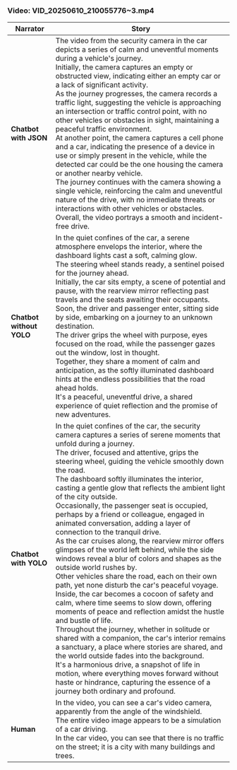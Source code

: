 ### Video: VID_20250610_210055776~3.mp4

| Narrator            | Story |
|---------------------|-------|
| **Chatbot with JSON** | The video from the security camera in the car depicts a series of calm and uneventful moments during a vehicle's journey.<br>Initially, the camera captures an empty or obstructed view, indicating either an empty car or a lack of significant activity.<br>As the journey progresses, the camera records a traffic light, suggesting the vehicle is approaching an intersection or traffic control point, with no other vehicles or obstacles in sight, maintaining a peaceful traffic environment.<br>At another point, the camera captures a cell phone and a car, indicating the presence of a device in use or simply present in the vehicle, while the detected car could be the one housing the camera or another nearby vehicle.<br>The journey continues with the camera showing a single vehicle, reinforcing the calm and uneventful nature of the drive, with no immediate threats or interactions with other vehicles or obstacles.<br>Overall, the video portrays a smooth and incident-free drive. |
| **Chatbot without YOLO** | In the quiet confines of the car, a serene atmosphere envelops the interior, where the dashboard lights cast a soft, calming glow.<br>The steering wheel stands ready, a sentinel poised for the journey ahead.<br>Initially, the car sits empty, a scene of potential and pause, with the rearview mirror reflecting past travels and the seats awaiting their occupants.<br>Soon, the driver and passenger enter, sitting side by side, embarking on a journey to an unknown destination.<br>The driver grips the wheel with purpose, eyes focused on the road, while the passenger gazes out the window, lost in thought.<br>Together, they share a moment of calm and anticipation, as the softly illuminated dashboard hints at the endless possibilities that the road ahead holds.<br>It's a peaceful, uneventful drive, a shared experience of quiet reflection and the promise of new adventures. |
| **Chatbot with YOLO** | In the quiet confines of the car, the security camera captures a series of serene moments that unfold during a journey.<br>The driver, focused and attentive, grips the steering wheel, guiding the vehicle smoothly down the road.<br>The dashboard softly illuminates the interior, casting a gentle glow that reflects the ambient light of the city outside.<br>Occasionally, the passenger seat is occupied, perhaps by a friend or colleague, engaged in animated conversation, adding a layer of connection to the tranquil drive.<br>As the car cruises along, the rearview mirror offers glimpses of the world left behind, while the side windows reveal a blur of colors and shapes as the outside world rushes by.<br>Other vehicles share the road, each on their own path, yet none disturb the car's peaceful voyage.<br>Inside, the car becomes a cocoon of safety and calm, where time seems to slow down, offering moments of peace and reflection amidst the hustle and bustle of life.<br>Throughout the journey, whether in solitude or shared with a companion, the car's interior remains a sanctuary, a place where stories are shared, and the world outside fades into the background.<br>It's a harmonious drive, a snapshot of life in motion, where everything moves forward without haste or hindrance, capturing the essence of a journey both ordinary and profound. |
| **Human** | In the video, you can see a car's video camera, apparently from the angle of the windshield.<br>The entire video image appears to be a simulation of a car driving.<br>In the car video, you can see that there is no traffic on the street; it is a city with many buildings and trees. |
